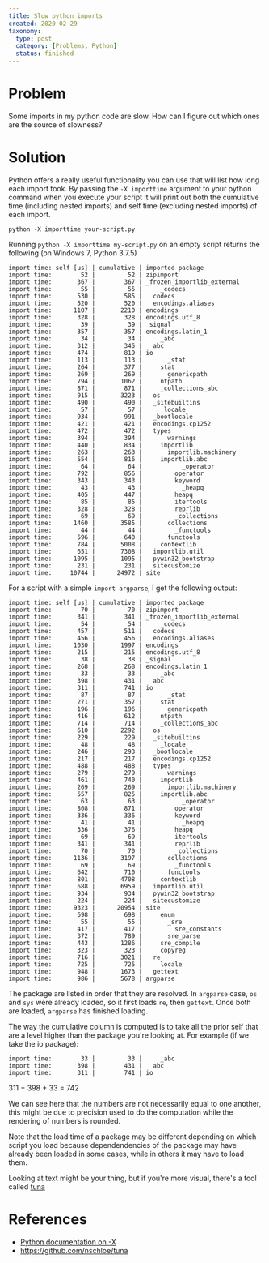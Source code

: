 ```yaml
---
title: Slow python imports
created: 2020-02-29
taxonomy:
  type: post
  category: [Problems, Python]
  status: finished
---
```


# Problem
Some imports in my python code are slow. How can I figure out which ones are the source of slowness?

# Solution
Python offers a really useful functionality you can use that will list how long each import took. By passing the `-X importtime` argument to your python command when you execute your script it will print out both the cumulative time (including nested imports) and self time (excluding nested imports) of each import.

```
python -X importtime your-script.py
```

Running `python -X importtime my-script.py` on an empty script returns the following (on Windows 7, Python 3.7.5)

```
import time: self [us] | cumulative | imported package
import time:        52 |         52 | zipimport
import time:       367 |        367 | _frozen_importlib_external
import time:        55 |         55 |     _codecs
import time:       530 |        585 |   codecs
import time:       520 |        520 |   encodings.aliases
import time:      1107 |       2210 | encodings
import time:       328 |        328 | encodings.utf_8
import time:        39 |         39 | _signal
import time:       357 |        357 | encodings.latin_1
import time:        34 |         34 |     _abc
import time:       312 |        345 |   abc
import time:       474 |        819 | io
import time:       113 |        113 |       _stat
import time:       264 |        377 |     stat
import time:       269 |        269 |       genericpath
import time:       794 |       1062 |     ntpath
import time:       871 |        871 |     _collections_abc
import time:       915 |       3223 |   os
import time:       490 |        490 |   _sitebuiltins
import time:        57 |         57 |     _locale
import time:       934 |        991 |   _bootlocale
import time:       421 |        421 |   encodings.cp1252
import time:       472 |        472 |   types
import time:       394 |        394 |       warnings
import time:       440 |        834 |     importlib
import time:       263 |        263 |       importlib.machinery
import time:       554 |        816 |     importlib.abc
import time:        64 |         64 |           _operator
import time:       792 |        856 |         operator
import time:       343 |        343 |         keyword
import time:        43 |         43 |           _heapq
import time:       405 |        447 |         heapq
import time:        85 |         85 |         itertools
import time:       328 |        328 |         reprlib
import time:        69 |         69 |         _collections
import time:      1460 |       3585 |       collections
import time:        44 |         44 |         _functools
import time:       596 |        640 |       functools
import time:       784 |       5008 |     contextlib
import time:       651 |       7308 |   importlib.util
import time:      1095 |       1095 |   pywin32_bootstrap
import time:       231 |        231 |   sitecustomize
import time:     10744 |      24972 | site
```

For a script with a simple `import argparse`, I get the following output:

```
import time: self [us] | cumulative | imported package
import time:        70 |         70 | zipimport
import time:       341 |        341 | _frozen_importlib_external
import time:        54 |         54 |     _codecs
import time:       457 |        511 |   codecs
import time:       456 |        456 |   encodings.aliases
import time:      1030 |       1997 | encodings
import time:       215 |        215 | encodings.utf_8
import time:        38 |         38 | _signal
import time:       268 |        268 | encodings.latin_1
import time:        33 |         33 |     _abc
import time:       398 |        431 |   abc
import time:       311 |        741 | io
import time:        87 |         87 |       _stat
import time:       271 |        357 |     stat
import time:       196 |        196 |       genericpath
import time:       416 |        612 |     ntpath
import time:       714 |        714 |     _collections_abc
import time:       610 |       2292 |   os
import time:       229 |        229 |   _sitebuiltins
import time:        48 |         48 |     _locale
import time:       246 |        293 |   _bootlocale
import time:       217 |        217 |   encodings.cp1252
import time:       488 |        488 |   types
import time:       279 |        279 |       warnings
import time:       461 |        740 |     importlib
import time:       269 |        269 |       importlib.machinery
import time:       557 |        825 |     importlib.abc
import time:        63 |         63 |           _operator
import time:       808 |        871 |         operator
import time:       336 |        336 |         keyword
import time:        41 |         41 |           _heapq
import time:       336 |        376 |         heapq
import time:        69 |         69 |         itertools
import time:       341 |        341 |         reprlib
import time:        70 |         70 |         _collections
import time:      1136 |       3197 |       collections
import time:        69 |         69 |         _functools
import time:       642 |        710 |       functools
import time:       801 |       4708 |     contextlib
import time:       688 |       6959 |   importlib.util
import time:       934 |        934 |   pywin32_bootstrap
import time:       224 |        224 |   sitecustomize
import time:      9323 |      20954 | site
import time:       698 |        698 |     enum
import time:        55 |         55 |       _sre
import time:       417 |        417 |         sre_constants
import time:       372 |        789 |       sre_parse
import time:       443 |       1286 |     sre_compile
import time:       323 |        323 |     copyreg
import time:       716 |       3021 |   re
import time:       725 |        725 |     locale
import time:       948 |       1673 |   gettext
import time:       986 |       5678 | argparse
```

The package are listed in order that they are resolved. In `argparse` case, `os` and `sys` were already loaded, so it first loads `re`, then `gettext`. Once both are loaded, `argparse` has finished loading.

The way the cumulative column is computed is to take all the prior self that are a level higher than the package you're looking at. For example (if we take the io package):

```
import time:        33 |         33 |     _abc
import time:       398 |        431 |   abc
import time:       311 |        741 | io
```

311 + 398 + 33 = 742

We can see here that the numbers are not necessarily equal to one another, this might be due to precision used to do the computation while the rendering of numbers is rounded.

Note that the load time of a package may be different depending on which script you load because dependendencies of the package may have already been loaded in some cases, while in others it may have to load them.

Looking at text might be your thing, but if you're more visual, there's a tool called [tuna](https://github.com/nschloe/tuna)

# References
* [Python documentation on -X](https://docs.python.org/3/using/cmdline.html#id5)
* https://github.com/nschloe/tuna

